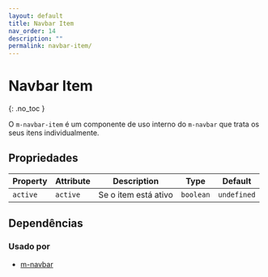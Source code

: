 ```yaml
---
layout: default
title: Navbar Item
nav_order: 14
description: ""
permalink: navbar-item/
---
```

# Navbar Item
{: .no_toc }

O `m-navbar-item` é um componente de uso interno do `m-navbar` que trata os seus itens individualmente.


## Propriedades

| Property | Attribute | Description             | Type      | Default     |
| -------- | --------- | ----------------------- | --------- | ----------- |
| `active` | `active`  | Se o item está ativo    | `boolean` | `undefined` |


## Dependências

### Usado por

 - [m-navbar](/navbar)
